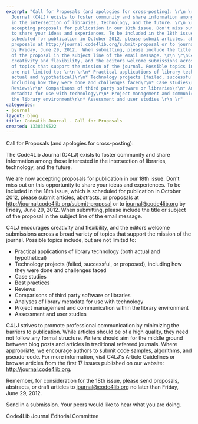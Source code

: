 ```yaml
---
excerpt: "Call for Proposals (and apologies for cross-posting): \r\n \r\nThe Code4Lib
  Journal (C4LJ) exists to foster community and share information among those interested
  in the intersection of libraries, technology, and the future. \r\n \r\nWe are now
  accepting proposals for publication in our 18th issue. Don't miss out on this opportunity
  to share your ideas and experiences. To be included in the 18th issue, which is
  scheduled for publication in October 2012, please submit articles, abstracts, or
  proposals at http://journal.code4lib.org/submit-proposal or to journal@code4lib.org
  by Friday, June 29, 2012.  When submitting, please include the title or subject
  of the proposal in the subject line of the email message. \r\n \r\nC4LJ encourages
  creativity and flexibility, and the editors welcome submissions across a broad variety
  of topics that support the mission of the journal. Possible topics include, but
  are not limited to: \r\n \r\n* Practical applications of library technology (both
  actual and hypothetical)\r\n* Technology projects (failed, successful, or proposed),
  including how they were done and challenges faced\r\n* Case studies\r\n* Best practices\r\n*
  Reviews\r\n* Comparisons of third party software or libraries\r\n* Analyses of library
  metadata for use with technology\r\n* Project management and communication within
  the library environment\r\n* Assessment and user studies \r\n \r"
categories:
- journal
layout: blog
title: Code4Lib Journal - Call for Proposals
created: 1338339522
---
```

Call for Proposals (and apologies for cross-posting): 
 
The Code4Lib Journal (C4LJ) exists to foster community and share information among those interested in the intersection of libraries, technology, and the future. 
 
We are now accepting proposals for publication in our 18th issue. Don't miss out on this opportunity to share your ideas and experiences. To be included in the 18th issue, which is scheduled for publication in October 2012, please submit articles, abstracts, or proposals at http://journal.code4lib.org/submit-proposal or to journal@code4lib.org by Friday, June 29, 2012.  When submitting, please include the title or subject of the proposal in the subject line of the email message. 
 
C4LJ encourages creativity and flexibility, and the editors welcome submissions across a broad variety of topics that support the mission of the journal. Possible topics include, but are not limited to: 
 
* Practical applications of library technology (both actual and hypothetical)
* Technology projects (failed, successful, or proposed), including how they were done and challenges faced
* Case studies
* Best practices
* Reviews
* Comparisons of third party software or libraries
* Analyses of library metadata for use with technology
* Project management and communication within the library environment
* Assessment and user studies 
 
C4LJ strives to promote professional communication by minimizing the barriers to publication.  While articles should be of a high quality, they need not follow any formal structure.  Writers should aim for the middle ground between blog posts and articles in traditional refereed journals.  Where appropriate, we encourage authors to submit code samples, algorithms, and pseudo-code. For more information, visit C4LJ's Article Guidelines or browse articles from the first 17 issues published on our website: http://journal.code4lib.org. 
 
Remember, for consideration for the 18th issue, please send proposals, abstracts, or draft articles to journal@code4lib.org no later than Friday, June 29, 2012. 
 
Send in a submission.  Your peers would like to hear what you are doing. 
 
Code4Lib Journal Editorial Committee
